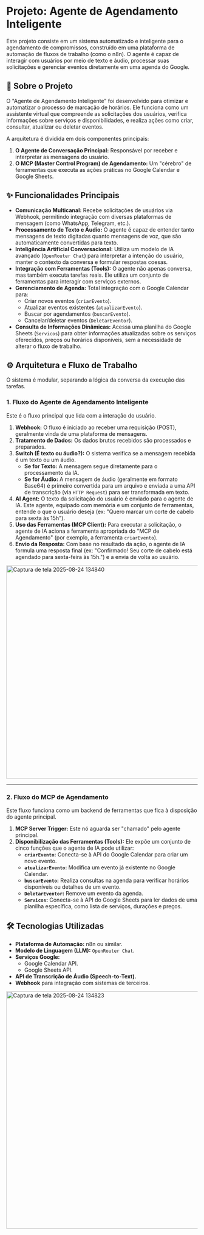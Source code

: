 # Projeto: Agente de Agendamento Inteligente

Este projeto consiste em um sistema automatizado e inteligente para o agendamento de compromissos, construído em uma plataforma de automação de fluxos de trabalho (como o n8n). O agente é capaz de interagir com usuários por meio de texto e áudio, processar suas solicitações e gerenciar eventos diretamente em uma agenda do Google.

## 🚀 Sobre o Projeto

O "Agente de Agendamento Inteligente" foi desenvolvido para otimizar e automatizar o processo de marcação de horários. Ele funciona como um assistente virtual que compreende as solicitações dos usuários, verifica informações sobre serviços e disponibilidades, e realiza ações como criar, consultar, atualizar ou deletar eventos.

A arquitetura é dividida em dois componentes principais:

1.  **O Agente de Conversação Principal:** Responsável por receber e interpretar as mensagens do usuário.
2.  **O MCP (Master Control Program) de Agendamento:** Um "cérebro" de ferramentas que executa as ações práticas no Google Calendar e Google Sheets.

## ✨ Funcionalidades Principais

  * **Comunicação Multicanal:** Recebe solicitações de usuários via Webhook, permitindo integração com diversas plataformas de mensagem (como WhatsApp, Telegram, etc.).
  * **Processamento de Texto e Áudio:** O agente é capaz de entender tanto mensagens de texto digitadas quanto mensagens de voz, que são automaticamente convertidas para texto.
  * **Inteligência Artificial Conversacional:** Utiliza um modelo de IA avançado (`OpenRouter Chat`) para interpretar a intenção do usuário, manter o contexto da conversa e formular respostas coesas.
  * **Integração com Ferramentas (Tools):** O agente não apenas conversa, mas também executa tarefas reais. Ele utiliza um conjunto de ferramentas para interagir com serviços externos.
  * **Gerenciamento de Agenda:** Total integração com o Google Calendar para:
      * Criar novos eventos (`criarEvento`).
      * Atualizar eventos existentes (`atualizarEvento`).
      * Buscar por agendamentos (`buscarEvento`).
      * Cancelar/deletar eventos (`DeletarEventor`).
  * **Consulta de Informações Dinâmicas:** Acessa uma planilha do Google Sheets (`Servicos`) para obter informações atualizadas sobre os serviços oferecidos, preços ou horários disponíveis, sem a necessidade de alterar o fluxo de trabalho.

## ⚙️ Arquitetura e Fluxo de Trabalho

O sistema é modular, separando a lógica da conversa da execução das tarefas.

### 1\. Fluxo do Agente de Agendamento Inteligente

Este é o fluxo principal que lida com a interação do usuário.

1.  **Webhook:** O fluxo é iniciado ao receber uma requisição (POST), geralmente vinda de uma plataforma de mensagens.
2.  **Tratamento de Dados:** Os dados brutos recebidos são processados e preparados.
3.  **Switch (É texto ou áudio?):** O sistema verifica se a mensagem recebida é um texto ou um áudio.
      * **Se for Texto:** A mensagem segue diretamente para o processamento da IA.
      * **Se for Áudio:** A mensagem de áudio (geralmente em formato Base64) é primeiro convertida para um arquivo e enviada a uma API de transcrição (via `HTTP Request`) para ser transformada em texto.
4.  **AI Agent:** O texto da solicitação do usuário é enviado para o agente de IA. Este agente, equipado com memória e um conjunto de ferramentas, entende o que o usuário deseja (ex: "Quero marcar um corte de cabelo para sexta às 15h").
5.  **Uso das Ferramentas (MCP Client):** Para executar a solicitação, o agente de IA aciona a ferramenta apropriada do "MCP de Agendamento" (por exemplo, a ferramenta `criarEvento`).
6.  **Envio da Resposta:** Com base no resultado da ação, o agente de IA formula uma resposta final (ex: "Confirmado\! Seu corte de cabelo está agendado para sexta-feira às 15h.") e a envia de volta ao usuário.
<img width="1676" height="560" alt="Captura de tela 2025-08-24 134840" src="https://github.com/user-attachments/assets/10273887-d1d7-472f-a816-2d87b656b713" />

-------
### 2\. Fluxo do MCP de Agendamento

Este fluxo funciona como um backend de ferramentas que fica à disposição do agente principal.

1.  **MCP Server Trigger:** Este nó aguarda ser "chamado" pelo agente principal.
2.  **Disponibilização das Ferramentas (Tools):** Ele expõe um conjunto de cinco funções que o agente de IA pode utilizar:
      * **`criarEvento`:** Conecta-se à API do Google Calendar para criar um novo evento.
      * **`atualizarEvento`:** Modifica um evento já existente no Google Calendar.
      * **`buscarEvento`:** Realiza consultas na agenda para verificar horários disponíveis ou detalhes de um evento.
      * **`DeletarEventor`:** Remove um evento da agenda.
      * **`Servicos`:** Conecta-se à API do Google Sheets para ler dados de uma planilha específica, como lista de serviços, durações e preços.

## 🛠️ Tecnologias Utilizadas

  * **Plataforma de Automação:** n8n ou similar.
  * **Modelo de Linguagem (LLM):** `OpenRouter Chat`.
  * **Serviços Google:**
      * Google Calendar API.
      * Google Sheets API.
  * **API de Transcrição de Áudio (Speech-to-Text).**
  * **Webhook** para integração com sistemas de terceiros.
<img width="1445" height="623" alt="Captura de tela 2025-08-24 134823" src="https://github.com/user-attachments/assets/5c0d5e30-5515-4ba4-a5fa-c32015ae67b0" />
